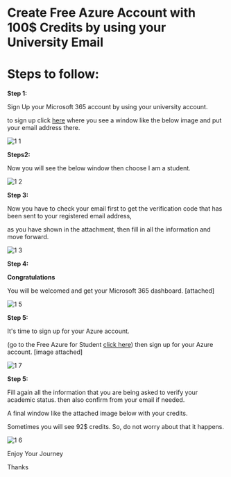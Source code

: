 # Create Free Azure Account with 100$ Credits by using your University Email

# Steps to follow:

**Step 1:**

Sign Up your Microsoft 365 account by using your university account. 

to sign up click [here](https://www.microsoft.com/de-de/education/products/office) where you see a window like the below image and put your email address there.

![1 1](https://github.com/HasibuzzamanFUAS/AzureAccountUsingSchoolEmail/assets/57929194/513f092e-147a-4dc8-a130-d292a9f29faa)

**Steps2:**

Now you will see the below window then choose I am a student.


![1 2](https://github.com/HasibuzzamanFUAS/AzureAccountUsingSchoolEmail/assets/57929194/c0edbac5-7369-40b1-8ee1-b59d3dc00cdb)


**Step 3:**

Now you have to check your email first to get the verification code that has been sent to your registered email address, 

as you have shown in the attachment, then fill in all the information and move forward.

![1 3](https://github.com/HasibuzzamanFUAS/AzureAccountUsingSchoolEmail/assets/57929194/61b9bff0-1ff1-4592-831e-96dfe4e13508)



**Step 4:**

**Congratulations**

You will be welcomed and get your Microsoft 365 dashboard. [attached]

![1 5](https://github.com/HasibuzzamanFUAS/AzureAccountUsingSchoolEmail/assets/57929194/244843be-0e60-408b-b260-1e3572521cee)


**Step 5:**

It's time to sign up for your Azure account. 

(go to the Free Azure for Student [click here](https://azure.microsoft.com/en-us/free/students/)) then sign up for your Azure account. [image attached]

![1 7](https://github.com/HasibuzzamanFUAS/AzureAccountUsingSchoolEmail/assets/57929194/232ab660-70fb-4cf5-8f65-3bb989c5b91b)


**Step 5:**

Fill again all the information that you are being asked to verify your academic status.
then also confirm from your email if needed.


A final window like the attached image below with your credits.

Sometimes you will see 92$ credits. So, do not worry about that it happens.


![1 6](https://github.com/HasibuzzamanFUAS/AzureAccountUsingSchoolEmail/assets/57929194/c220c388-1a5a-4451-84c1-15db90742bda)



Enjoy Your Journey

Thanks
